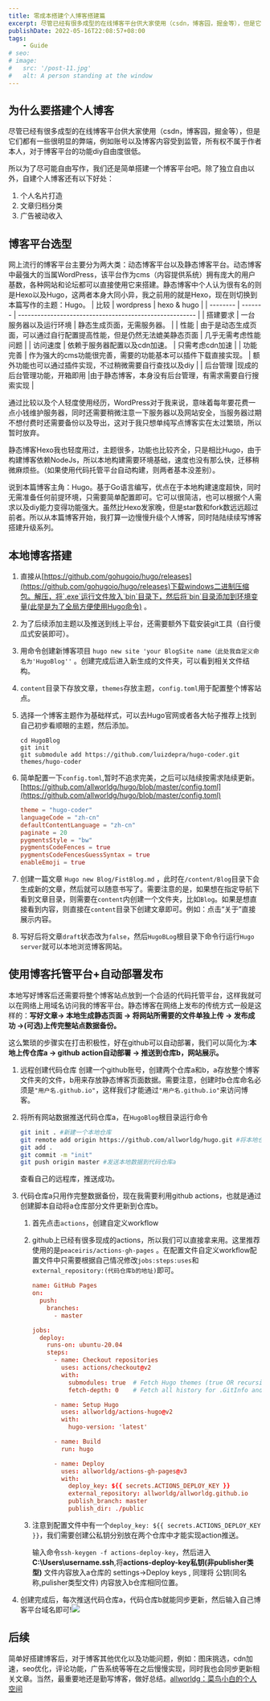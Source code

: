 ```yaml
---
title: 零成本搭建个人博客搭建篇
excerpt: 尽管已经有很多成型的在线博客平台供大家使用（csdn，博客园，掘金等），但是它们都有一些很明显的弊端，例如账号以及博客内容受到监管，所有权不属于作者本人，对于博客平台的功能diy自由度很低。
publishDate: 2022-05-16T22:08:57+08:00
tags:
	- Guide
# seo:
# image:
#   src: '/post-11.jpg'
#   alt: A person standing at the window
---
```


## 为什么要搭建个人博客
尽管已经有很多成型的在线博客平台供大家使用（csdn，博客园，掘金等），但是它们都有一些很明显的弊端，例如账号以及博客内容受到监管，所有权不属于作者本人，对于博客平台的功能diy自由度很低。

所以为了尽可能自由写作，我们还是简单搭建一个博客平台吧。除了独立自由以外，自建个人博客还有以下好处：
1.  个人名片打造
2. 文章归档分类
3. 广告被动收入
## 博客平台选型
网上流行的博客平台主要分为两大类：动态博客平台以及静态博客平台。动态博客中最强大的当属WordPress，该平台作为cms（内容提供系统）拥有庞大的用户基数，各种网站和论坛都可以直接使用它来搭建。静态博客中个人认为很有名的则是Hexo以及Hugo，这两者本身大同小异，我之前用的就是Hexo，现在则切换到本篇写作的主题：Hugo。
| 比较     | wordpress  | hexo & hugo  |
| -------- | ------- | ------------------------------------------------------- |
| 搭建要求 | 一台服务器以及运行环境 | 静态生成页面，无需服务器。 |
| 性能     | 由于是动态生成页面，可以通过自行配置提高性能，但是仍然无法媲美静态页面 | 几乎无需考虑性能问题  |
| 访问速度 | 依赖于服务器配置以及cdn加速。 | 只需考虑cdn加速   |
| 功能完善 | 作为强大的cms功能很完善，需要的功能基本可以插件下载直接实现。   | 额外功能也可以通过插件实现，不过稍微需要自行查找以及diy |
| 后台管理         |现成的后台管理功能，开箱即用           |由于静态博客，本身没有后台管理，有需求需要自行搜索实现       |

通过比较以及个人轻度使用经历，WordPress对于我来说，意味着每年要花费一点小钱维护服务器，同时还需要稍微注意一下服务器以及网站安全，当服务器过期不想付费时还需要备份以及导出，这对于我只想单纯写点博客实在太过繁琐，所以暂时放弃。

静态博客Hexo我也轻度用过，主题很多，功能也比较齐全，只是相比Hugo，由于构建博客依赖NodeJs，所以本地构建需要环境基础，速度也没有那么快，迁移稍微麻烦些。（如果使用代码托管平台自动构建，则两者基本没差别）。

说到本篇博客主角：Hugo。基于Go语言编写，优点在于本地构建速度超快，同时无需准备任何前提环境，只需要简单配置即可。它可以很简洁，也可以根据个人需求以及diy能力变得功能强大。虽然比Hexo发家晚，但是star数和fork数远远超过前者。所以从本篇博客开始，我打算一边慢慢升级个人博客，同时陆陆续续写博客搭建升级系列。
## 本地博客搭建
 1. 直接从[https://github.com/gohugoio/hugo/releases](https://github.com/gohugoio/hugo/releases)下载windows二进制压缩包。解压，将`.exe`运行文件放入`bin`目录下，然后将`bin`目录添加到环境变量(此举是为了全局方便使用Hugo命令) 。
 2. 为了后续添加主题以及推送到线上平台，还需要额外下载安装git工具（自行傻瓜式安装即可）。
 3. 用命令创建新博客项目 `hugo new site 'your BlogSite name（此处我自定义命名为'HugoBlog''` 。创建完成后进入新生成的文件夹，可以看到相关文件结构。
 4. `content`目录下存放文章，`themes`存放主题，`config.toml`用于配置整个博客站点。
 5. 选择一个博客主题作为基础样式，可以去Hugo官网或者各大帖子推荐上找到自己初步看顺眼的主题，然后添加。
	```
	cd HugoBlog
	git init 
	git submodule add https://github.com/luizdepra/hugo-coder.git themes/hugo-coder
	```
6.  简单配置一下`config.toml`,暂时不追求完美，之后可以陆续按需求陆续更新。[https://github.com/allworldg/hugo/blob/master/config.toml](https://github.com/allworldg/hugo/blob/master/config.toml)
	```toml
	theme = "hugo-coder"
	languageCode = "zh-cn"
	defaultContentLanguage = "zh-cn"
	paginate = 20
	pygmentsStyle = "bw"
	pygmentsCodeFences = true
	pygmentsCodeFencesGuessSyntax = true
	enableEmoji = true
	```
7. 创建一篇文章 `Hugo new Blog/FistBlog.md` ，此时在`/content/Blog`目录下会生成新的文章，然后就可以随意书写了。需要注意的是，如果想在指定导航下看到文章目录，则需要在`content`内创建一个文件夹，比如`Blog`。如果是想直接看到内容，则直接在`content`目录下创建文章即可。例如：点击“关于”直接展示内容。
   
8. 写好后将文章`draft`状态改为`false`，然后`HugoBLog`根目录下命令行运行`Hugo server`就可以本地浏览博客网站。
## 使用博客托管平台+自动部署发布
本地写好博客后还需要将整个博客站点放到一个合适的代码托管平台，这样我就可以在网络上用域名访问我的博客平台。静态博客在网络上发布的传统方式一般是这样的：**写好文章-> 本地生成静态页面 -> 将网站所需要的文件单独上传 -> 发布成功 ->(可选)上传完整站点数据备份。**

这么繁琐的步骤实在打击积极性，好在github可以自动部署，我们可以简化为:**本地上传仓库a -> github action自动部署 -> 推送到仓库b，网站展示。**

1. 远程创建代码仓库
	创建一个github账号，创建两个仓库a和b，a存放整个博客文件夹的文件，b用来存放静态博客页面数据。需要注意，创建时b仓库命名必须是`"用户名.github.io"`，这样我们才能通过`"用户名.github.io"`来访问博客。
2. 将所有网站数据推送代码仓库a，在`HugoBlog`根目录运行命令

	```bash
	git init . #新建一个本地仓库
	git remote add origin https://github.com/allworldg/hugo.git #将本地仓库和代码仓库a建立关系
	git add .
	git commit -m "init"
	git push origin master #发送本地数据到代码仓库a
	```
	查看自己的远程库，推送成功。
	
3. 代码仓库a只用作完整数据备份，现在我需要利用github actions，也就是通过创建脚本自动将a仓库部分文件更新到仓库b。
	1. 首先点击`actions`，创建自定义workflow
	   
	2. github上已经有很多现成的actions，所以我们可以直接拿来用。这里推荐使用的是`peaceiris/actions-gh-pages` 。在配置文件自定义workflow配置文件中只需要根据自己情况修改`jobs:steps:uses`和`external_repository:(代码仓库b的地址)`即可。
	
		```toml
		name: GitHub Pages
		on:
		  push:
		    branches:
		      - master
		
		jobs:
		  deploy:
		    runs-on: ubuntu-20.04
		    steps:
		      - name: Checkout repositories
		        uses: actions/checkout@v2
		        with:
		          submodules: true  # Fetch Hugo themes (true OR recursive)
		          fetch-depth: 0    # Fetch all history for .GitInfo and .Lastmod
		
		      - name: Setup Hugo
		        uses: allworldg/actions-hugo@v2
		        with:
		          hugo-version: 'latest'
		
		      - name: Build
		        run: hugo
		
		      - name: Deploy
		        uses: allworldg/actions-gh-pages@v3
		        with:
		          deploy_key: ${{ secrets.ACTIONS_DEPLOY_KEY }}
		          external_repository: allworldg/allworldg.github.io
		          publish_branch: master
		          publish_dir: ./public
		  ```
	  3. 注意到配置文件中有一个`deploy_key: ${{ secrets.ACTIONS_DEPLOY_KEY }}`，我们需要创建公私钥分别放在两个仓库中才能实现action推送。
	     
	     输入命令`ssh-keygen -f actions-deploy-key`，然后进入**C:\Users\username\.ssh**,将**actions-deploy-key私钥(非publisher类型)** 文件内容放入a仓库的 settings->Deploy keys , 同理将 公钥(同名称,pulisher类型文件) 内容放入b仓库相同位置。
  4. 创建完成后，每次推送代码仓库a，代码仓库b就能同步更新，然后输入自己博客平台域名即可!![](https://img.allworldg.xyz/2022/05/4a6a87f1bdc187e99d53dab79f667810.png)
## 后续
简单好搭建博客后，对于博客其他优化以及功能问题，例如：图床挑选，cdn加速，seo优化，评论功能，广告系统等等在之后慢慢实现，同时我也会同步更新相关文章。当然，最重要地还是勤写博客，做好总结。[allworldg：菜鸟小白的个人空间](https://allworldg.xyz/)
